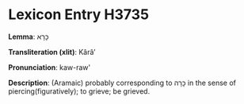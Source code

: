 # Lexicon Entry H3735

**Lemma**: כָּרָא

**Transliteration (xlit)**: Kârâʼ

**Pronunciation**: kaw-raw'

**Description**:
(Aramaic) probably corresponding to כָּרָה in the sense of piercing(figuratively); to grieve; be grieved.

